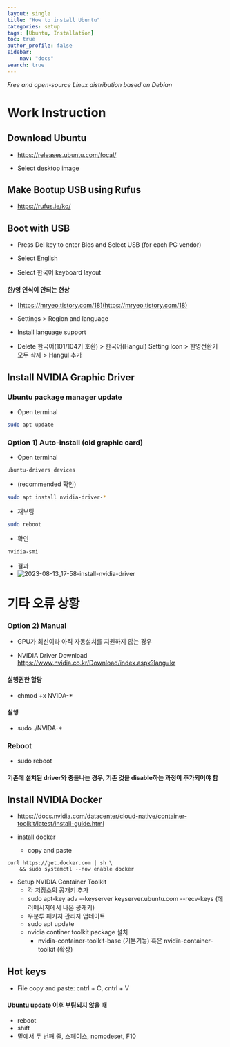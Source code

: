 ```yaml
---
layout: single
title: "How to install Ubuntu"
categories: setup
tags: [Ubuntu, Installation]
toc: true
author_profile: false
sidebar:
    nav: "docs"
search: true
---
```


*Free and open-source Linux distribution based on Debian*

# Work Instruction

## Download Ubuntu

- https://releases.ubuntu.com/focal/

- Select desktop image
  
## Make Bootup USB using Rufus

- https://rufus.ie/ko/

## Boot with USB

- Press Del key to enter Bios and Select USB (for each PC vendor)

- Select English

- Select 한국어 keyboard layout

#### 한/영 인식이 안되는 현상

- [https://mryeo.tistory.com/18](https://mryeo.tistory.com/18)

- Settings > Region and language
- Install language support
- Delete 한국어(101/104키 호환) > 한국어(Hangul) Setting Icon > 한영전환키 모두 삭제 > Hangul 추가





## Install NVIDIA Graphic Driver

### Ubuntu package manager update

- Open terminal

```bash
sudo apt update
```

### Option 1) Auto-install (old graphic card)

- Open terminal

```bash
ubuntu-drivers devices
```

- (recommended 확인)

```bash
sudo apt install nvidia-driver-*
```

- 재부팅

```bash
sudo reboot
```

- 확인

```bash
nvidia-smi
```

- 결과
- ![2023-08-13_17-58-install-nvidia-driver]({{site.url}}/images/$(filename)/2023-08-13_17-58-install-nvidia-driver.png)







# 기타 오류 상황

### Option 2) Manual

- GPU가 최신이라 아직 자동설치를 지원하지 않는 경우

- NVIDIA Driver Download https://www.nvidia.co.kr/Download/index.aspx?lang=kr

#### 실행권한 할당

- chmod +x NVIDA-*

#### 실행

- sudo ./NVIDA-*

### Reboot

- sudo reboot

#### 기존에 설치된 driver와 충돌나는 경우, 기존 것을 disable하는 과정이 추가되어야 함

## Install NVIDIA Docker

- https://docs.nvidia.com/datacenter/cloud-native/container-toolkit/latest/install-guide.html

- install docker 
  - copy and paste

```
curl https://get.docker.com | sh \
    && sudo systemctl --now enable docker
```
- Setup NVIDIA Container Toolkit
  - 각 저장소의 공개키 추가
  - sudo apt-key adv --keyserver keyserver.ubuntu.com --recv-keys (에러메시지에서 나온 공개키)
  - 우분투 패키지 관리자 업데이트
  - sudo apt update
  - nvidia continer toolkit package 설치
    - nvidia-container-toolkit-base (기본기능) 혹은 nvidia-container-toolkit (확장)



## Hot keys

- File copy and paste: cntrl + C, cntrl + V

#### Ubuntu update 이후 부팅되지 않을 때

- reboot
- shift
- 밑에서 두 번째 줄, 스페이스, nomodeset, F10